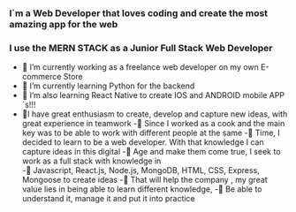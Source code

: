 ### I´m a Web Developer that loves coding and create the most amazing app for the web
### I use the MERN STACK as a Junior Full Stack Web Developer


- 🌱 I’m currently working as a freelance web developer on my own E-commerce Store
- 🌱 I’m currently learning Python  for the backend
- 🌱 I’m also learning React Native to create IOS and ANDROID mobile APP´s!!!
- 🌱I have great enthusiasm to create, develop and capture new ideas, with great experience in teamwork 
-🌱 Since I worked as a cook and the main key was to be able to work with different people at the same 
-🌱 Time, I decided to learn to be a web developer. With that knowledge I can capture ideas in this digital 
-🌱 Age and make them come true, I seek to work as a full stack with knowledge in  
-🌱 Javascript, React.js, Node.js, MongoDB, HTML, CSS, Express, Mongoose to create ideas 
-🌱 That will help  the company , my great value lies in being able to learn different knowledge, 
-🌱 Be able to understand it, manage it and put it into practice
